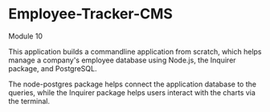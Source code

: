 # Employee-Tracker-CMS
Module 10

This application builds a commandline application from scratch, which helps manage a company's employee database using Node.js, the Inquirer package, and PostgreSQL.

The node-postgres package helps connect the application database to the queries, while the Inquirer package helps users interact with the charts via the terminal.
